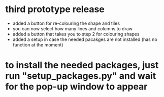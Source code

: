 # third prototype release
- added a button for re-colouring the shape and tiles
- you can now select how many lines and columns to draw
- added a button that takes you to step 2 for colouring shapes
- added a setup in case the needed pacakges are not installed
(has no function at the moment)

# to install the needed packages, just run "setup_packages.py" and wait for the pop-up window to appear
